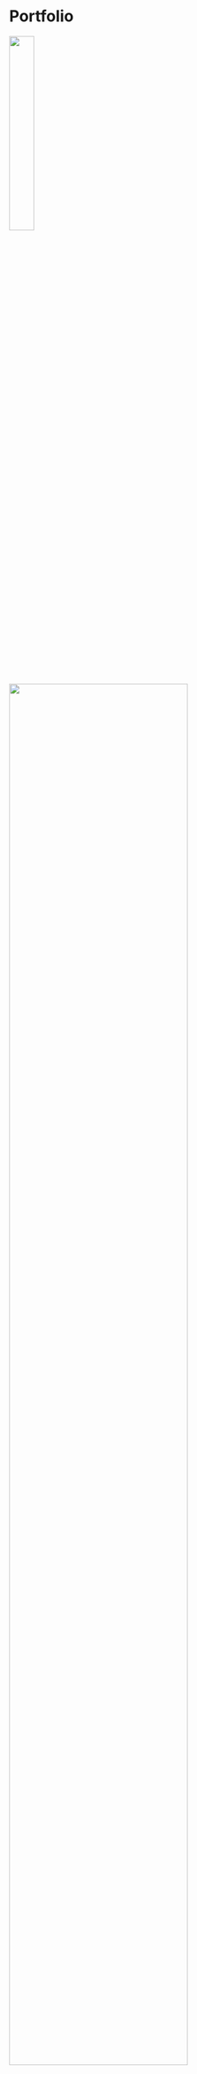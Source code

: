 # Portfolio



<img width="30%" src="https://user-images.githubusercontent.com/106000983/229266026-a802eaa9-6e42-46ea-b878-75feb4666115.mp4">



<img width="80%" src="https://user-images.githubusercontent.com/106000983/229264977-07f5db07-2b80-480b-9580-4cd0525fb36b.jpg">
<img width="80%" src="https://user-images.githubusercontent.com/106000983/229265267-4f3dbfba-a0c3-4362-9ec9-645b59d5eac7.jpg">
<img width="80%" src="https://user-images.githubusercontent.com/106000983/229265303-51e9325c-4981-45a1-b616-21ede6fd5d8d.jpg">
<img width="80%" src="https://user-images.githubusercontent.com/106000983/229265305-1f7ad178-3cde-4223-8ecb-dbfcf183c29e.jpg">
<img width="80%" src="https://user-images.githubusercontent.com/106000983/229265609-4e814126-8fd0-4a05-86d9-5bcfc0419ae1.jpg">
<img width="80%" src="https://user-images.githubusercontent.com/106000983/229265346-43a8e201-afac-4f2d-97cd-cd261f80a749.jpg">
<img width="80%" src="https://user-images.githubusercontent.com/106000983/229265347-2f0a200f-a9f6-4022-bce2-a757bdfcbf4e.jpg">
<img width="80%" src="https://user-images.githubusercontent.com/106000983/229265348-94a3defe-67cb-41f3-98e6-0b4623bf6cc9.jpg">
<img width="80%" src="https://user-images.githubusercontent.com/106000983/229265349-cb4504f8-910a-42c6-90cc-4d505da3c7ab.jpg">
<img width="80%" src="https://user-images.githubusercontent.com/106000983/229265350-c4bd3897-264b-4f84-b9c8-71e9c31df2a7.jpg">
<img width="80%" src="https://user-images.githubusercontent.com/106000983/229265554-5f612de8-ac2b-4602-8006-9e566c11a972.jpg">
<img width="80%" src="https://user-images.githubusercontent.com/106000983/229265557-55f9c02f-aadd-4bae-8e6a-04f9453d6d77.jpg">
<img width="80%" src="https://user-images.githubusercontent.com/106000983/229265429-8e6c166c-7f6c-468c-aca9-58c5b39dfb48.jpg">
<img width="80%" src="https://user-images.githubusercontent.com/106000983/229265433-776cb865-88e6-4a43-965b-3f9c9d73722d.jpg">
<img width="80%" src="https://user-images.githubusercontent.com/106000983/229265434-6b88bdb0-086a-4b43-8236-1e37c1647d64.jpg">
<img width="80%" src="https://user-images.githubusercontent.com/106000983/229265435-51e6fb96-f0d4-4ead-bb42-c571b508d05f.jpg">
<img width="80%" src="https://user-images.githubusercontent.com/106000983/229265436-a5864e4b-0771-48e2-aa4a-7fe54a258492.jpg">
<img width="80%" src="https://user-images.githubusercontent.com/106000983/229265437-f80214fb-d1dd-4781-9f78-e3841e3a7035.jpg">
<img width="80%" src="https://user-images.githubusercontent.com/106000983/229265438-fb7508b7-1663-4f0e-9e85-e90190afbaa4.jpg">
<img width="80%" src="https://user-images.githubusercontent.com/106000983/229265439-33521814-a698-468f-b6cf-cdafde9b0076.jpg">
<img width="80%" src="https://user-images.githubusercontent.com/106000983/229265440-1fd0bdf3-cf00-415e-8e74-8130c9fa2809.jpg">
<img width="80%" src="https://user-images.githubusercontent.com/106000983/229265441-66999025-2b92-48f3-b0c9-80a50d9d9ab5.jpg">
<img width="80%" src="https://user-images.githubusercontent.com/106000983/229265443-ef26f1eb-0e3c-4efa-a6be-86edc7fe1175.jpg">

